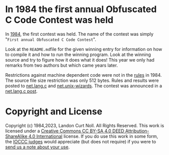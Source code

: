 # In 1984 the first annual Obfuscated C Code Contest was held

In [1984](/years.html#1984), the first contest was held.  The name of the
contest was simply "`First annual Obfuscated C Code Contest`".

Look at the `README.md`file for the given winning entry for information on how
to compile it and how to run the winning program.  Look at the winning
source and try to figure how it does what it does!  This year we only had
remarks from two authors but which came years later.

Restrictions against machine dependent code were not in the [rules](rules.txt)
in 1984. The source file size restriction was only 512 bytes.  Rules and results
were posted to [net.lang.c](https://groups.google.com/g/net.lang.c) and
[net.unix-wizards](https://groups.google.com/g/net.unix-wizards). The contest
was announced in a [net.lang.c
post](https://groups.google.com/g/net.lang.c/c/lx-TAuEyeRI/m/HdOOnNx6LC0J).


# Copyright and License

Copyright (c) 1984,2023, Landon Curt Noll. All Rights Reserved.
This work is licensed under a [Creative Commons CC BY-SA 4.0 DEED Attribution-ShareAlike
4.0 International](https://creativecommons.org/licenses/by-sa/4.0/) license.
If you do use this work in some form, the [IOCCC judges](/judges.html) would appreciate
(but does not require) if you were to [send us a note about your use](/contact.html).
